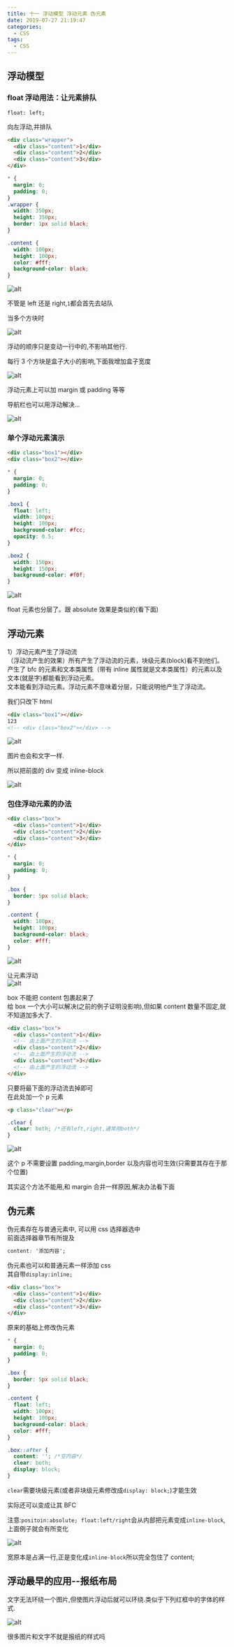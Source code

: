 ```yaml
---
title: 十一 浮动模型 浮动元素 伪元素
date: 2019-07-27 21:19:47
categories:
  - CSS
tags:
  - CSS
---
```


## 浮动模型

### float 浮动用法：让元素排队

`float: left;`

向左浮动,并排队

```html
<div class="wrapper">
  <div class="content">1</div>
  <div class="content">2</div>
  <div class="content">3</div>
</div>
```

```css
* {
  margin: 0;
  padding: 0;
}
.wrapper {
  width: 350px;
  height: 350px;
  border: 1px solid black;
}

.content {
  width: 100px;
  height: 100px;
  color: #fff;
  background-color: black;
}
```

<img src="./11-浮动模型-浮动元素-伪元素/浮动1.gif" alt="alt" title="" />

不管是 left 还是 right,`1`都会首先去站队

当多个方块时

<img src="./11-浮动模型-浮动元素-伪元素/浮动2.gif" alt="alt" title="" />

浮动的顺序只是变动一行中的,不影响其他行.

每行 3 个方块是盒子大小的影响,下面我增加盒子宽度

<img src="./11-浮动模型-浮动元素-伪元素/浮动3.png" alt="alt" title="" />

浮动元素上可以加 margin 或 padding 等等

导航栏也可以用浮动解决...

<img src="./11-浮动模型-浮动元素-伪元素/浮动实例.png" alt="alt" title="" />

### 单个浮动元素演示

```html
<div class="box1"></div>
<div class="box2"></div>
```

```css
* {
  margin: 0;
  padding: 0;
}

.box1 {
  float: left;
  width: 100px;
  height: 100px;
  background-color: #fcc;
  opacity: 0.5;
}

.box2 {
  width: 150px;
  height: 150px;
  background-color: #f0f;
}
```

<img src="./11-浮动模型-浮动元素-伪元素/浮动4.gif" alt="alt" title="" />

float 元素也分层了。跟 absolute 效果是类似的(看下面)

## 浮动元素

1）浮动元素产生了浮动流  
（浮动流产生的效果）所有产生了浮动流的元素，块级元素(block)看不到他们。  
产生了 bfc 的元素和文本类属性（带有 inline 属性就是文本类属性）的元素以及文本(就是字)都能看到浮动元素。  
文本能看到浮动元素。浮动元素不意味着分层，只能说明他产生了浮动流。

我们只改下 html

```html
<div class="box1"></div>
123
<!-- <div class="box2"></div> -->
```

<img src="./11-浮动模型-浮动元素-伪元素/浮动5.png" alt="alt" title="" />

图片也会和文字一样.

所以把前面的 div 变成 inline-block

<img src="./11-浮动模型-浮动元素-伪元素/浮动6.gif" alt="alt" title="" />

### 包住浮动元素的办法

```html
<div class="box">
  <div class="content">1</div>
  <div class="content">2</div>
  <div class="content">3</div>
</div>
```

```css
* {
  margin: 0;
  padding: 0;
}

.box {
  border: 5px solid black;
}

.content {
  width: 100px;
  height: 100px;
  background-color: black;
  color: #fff;
}
```

<img src="./11-浮动模型-浮动元素-伪元素/浮动7.png" alt="alt" title="" />

让元素浮动  
<img src="./11-浮动模型-浮动元素-伪元素/浮动8.gif" alt="alt" title="" />

box 不能把 content 包裹起来了  
给 box 一个大小可以解决(之前的例子证明没影响),但如果 content 数量不固定,就不知道加多大了.

```html
<div class="box">
  <div class="content">1</div>
  <!-- 由上面产生的浮动流 -->
  <div class="content">2</div>
  <!-- 由上面产生的浮动流 -->
  <div class="content">3</div>
  <!-- 由上面产生的浮动流 -->
</div>
```

只要将最下面的浮动流去掉即可  
在此处加一个 p 元素

```html
<p class="clear"></p>
```

```css
.clear {
  clear: both; /*还有left,right,通常用both*/
}
```

<img src="./11-浮动模型-浮动元素-伪元素/浮动9.gif" alt="alt" title="" />

这个 p 不需要设置 padding,margin,border 以及内容也可生效(只需要其存在于那个位置)

其实这个方法不能用,和 margin 合并一样原因,解决办法看下面

## 伪元素

伪元素存在与普通元素中, 可以用 css 选择器选中  
前面选择器章节有所提及

```css
content: '添加内容';
```

伪元素也可以和普通元素一样添加 css  
其自带`display:inline;`

```html
<div class="box">
  <div class="content">1</div>
  <div class="content">2</div>
  <div class="content">3</div>
</div>
```

原来的基础上修改伪元素

```css
* {
  margin: 0;
  padding: 0;
}

.box {
  border: 5px solid black;
}

.content {
  float: left;
  width: 100px;
  height: 100px;
  background-color: black;
  color: #fff;
}

.box::after {
  content: ''; /*空内容*/
  clear: both;
  display: block;
}
```

<span color=#00BFFF >`clear`需要块级元素(或者非块级元素修改成`display: block;`)才能生效</span>

实际还可以变成让其 BFC

注意:`positoin:absolute;`&nbsp;&nbsp;`float:left/right`会从内部把元素变成`inline-block`,上面例子就会有所变化

<img src="./11-浮动模型-浮动元素-伪元素/浮动10.gif" alt="alt" title="" />

宽原本是占满一行,正是变化成`inline-block`所以完全包住了 content;

## 浮动最早的应用--报纸布局

文字无法环绕一个图片,但使图片浮动后就可以环绕.类似于下列红框中的字体的样式.

<img src="./11-浮动模型-浮动元素-伪元素/报纸布局.png" alt="alt" title="" />

很多图片和文字不就是报纸的样式吗
